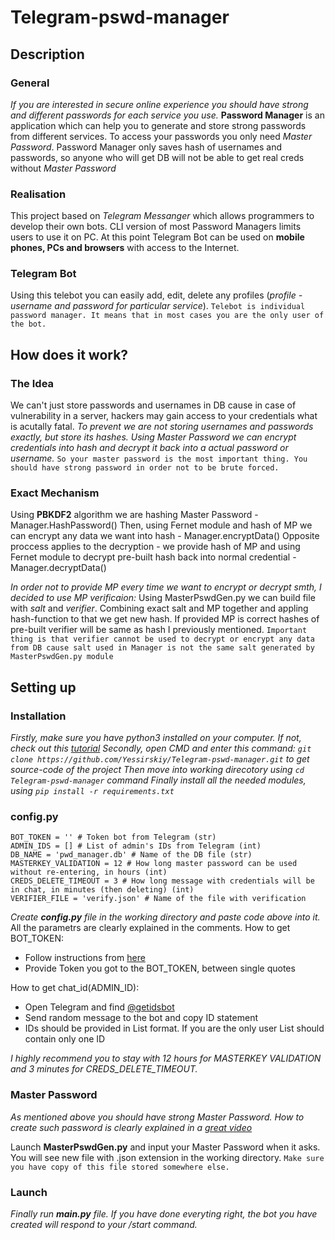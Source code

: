 # Telegram-pswd-manager

## Description
### General
_If you are interested in secure online experience you should have strong and different passwords for each service you use._
**Password Manager** is an application which can help you to generate and store strong passwords from different services.
To access your passwords you only need *Master Password*.
Password Manager only saves hash of usernames and passwords, so anyone who will get DB will not be able to get real creds without *Master Password*
### Realisation
This project based on *Telegram Messanger* which allows programmers to develop their own bots.
CLI version of most Password Managers limits users to use it on PC. 
At this point Telegram Bot can be used on **mobile phones, PCs and browsers** with access to the Internet.
### Telegram Bot
Using this telebot you can easily add, edit, delete any profiles (*profile - username and password for particular service*).
`Telebot is individual password manager. It means that in most cases you are the only user of the bot.`

## How does it work?
### The Idea
We can't just store passwords and usernames in DB cause in case of vulnerability in a server, hackers may gain access to your credentials what is acutally fatal.
_To prevent we are not storing usernames and passwords exactly, but store its hashes._
_Using Master Password we can encrypt credentials into hash and decrypt it back into a actual password or username._
`So your master password is the most important thing. You should have strong password in order not to be brute forced.`
### Exact Mechanism
Using **PBKDF2** algorithm we are hashing Master Password - Manager.HashPassword()
Then, using Fernet module and hash of MP we can encrypt any data we want into hash - Manager.encryptData()
Opposite proccess applies to the decryption - we provide hash of MP and using Fernet module to decrypt pre-built hash back into normal credential - Manager.decryptData()

_In order not to provide MP every time we want to encrypt or decrypt smth, I decided to use MP verificaion:_
Using MasterPswdGen.py we can build file with _salt_ and _verifier_.
Combining exact salt and MP together and appling hash-function to that we get new hash. 
If provided MP is correct hashes of pre-built verifier will be same as hash I previously mentioned.
`Important thing is that verifier cannot be used to decrypt or encrypt any data from DB cause salt used in Manager is not the same salt generated by MasterPswdGen.py module`

## Setting up

### Installation

_Firstly, make sure you have python3 installed on your computer. If not, check out this [tutorial](https://www.youtube.com/watch?v=YYXdXT2l-Gg)_
_Secondly, open CMD and enter this command: `git clone https://github.com/Yessirskiy/Telegram-pswd-manager.git` to get source-code of the project_
_Then move into working direcotory using `cd Telegram-pswd-manager` command_
_Finally install all the needed modules, using `pip install -r requirements.txt`_

### config.py
```
BOT_TOKEN = '' # Token bot from Telegram (str)
ADMIN_IDS = [] # List of admin's IDs from Telegram (int)
DB_NAME = 'pwd_manager.db' # Name of the DB file (str)
MASTERKEY_VALIDATION = 12 # How long master password can be used without re-entering, in hours (int)
CREDS_DELETE_TIMEOUT = 3 # How long message with credentials will be in chat, in minutes (then deleting) (int)
VERIFIER_FILE = 'verify.json' # Name of the file with verification
```
_Create **config.py** file in the working directory and paste code above into it._
All the parametrs are clearly explained in the comments.
How to get BOT_TOKEN:
- Follow instructions from [here](https://core.telegram.org/bots#6-botfather)
- Provide Token you got to the BOT_TOKEN, between single quotes

How to get chat_id(ADMIN_ID):
- Open Telegram and find [@getidsbot](https://t.me/getidsbot)
- Send random message to the bot and copy ID statement
- IDs should be provided in List format. If you are the only user List should contain only one ID

_I highly recommend you to stay with 12 hours for MASTERKEY VALIDATION and 3 minutes for CREDS_DELETE_TIMEOUT._
### Master Password
_As mentioned above you should have strong Master Password._
_How to create such password is clearly explained in a [great video](https://www.youtube.com/watch?v=3NjQ9b3pgIg&t=572s)_

Launch **MasterPswdGen.py** and input your Master Password when it asks.
You will see new file with .json extension in the working directory.
`Make sure you have copy of this file stored somewhere else.`

### Launch
_Finally run **main.py** file. If you have done everyting right, the bot you have created will respond to your /start command._




